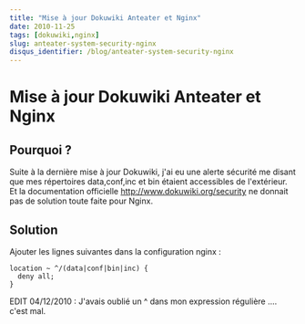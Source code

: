```yaml
---
title: "Mise à jour Dokuwiki Anteater et Nginx"
date: 2010-11-25
tags: [dokuwiki,nginx]
slug: anteater-system-security-nginx
disqus_identifier: /blog/anteater-system-security-nginx
---
```

# Mise à jour Dokuwiki Anteater et Nginx

## Pourquoi ?
Suite à la dernière mise à jour Dokuwiki, j'ai eu une alerte sécurité me disant que mes répertoires data,conf,inc et bin étaient accessibles de l'extérieur. Et la documentation officielle http://www.dokuwiki.org/security ne donnait pas de solution toute faite pour Nginx.

## Solution

Ajouter les lignes suivantes dans la configuration nginx :

```
location ~ ^/(data|conf|bin|inc) {
  deny all;
}
```

EDIT 04/12/2010 : J'avais oublié un ^ dans mon expression régulière .... c'est mal.






